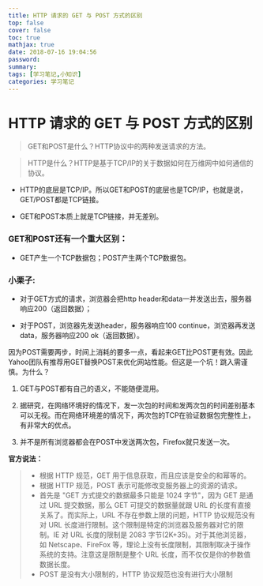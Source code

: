 ```yaml
---
title: HTTP 请求的 GET 与 POST 方式的区别
top: false
cover: false
toc: true
mathjax: true
date: 2018-07-16 19:04:56
password:
summary:
tags: [学习笔记,小知识]
categories: 学习笔记
---
```



# HTTP 请求的 GET 与 POST 方式的区别

> GET和POST是什么？HTTP协议中的两种发送请求的方法。

> HTTP是什么？HTTP是基于TCP/IP的关于数据如何在万维网中如何通信的协议。

- HTTP的底层是TCP/IP。所以GET和POST的底层也是TCP/IP，也就是说，GET/POST都是TCP链接。


- GET和POST本质上就是TCP链接，并无差别。

### GET和POST还有一个重大区别：

- GET产生一个TCP数据包；POST产生两个TCP数据包。

### 小栗子:

- 对于GET方式的请求，浏览器会把http header和data一并发送出去，服务器响应200（返回数据）；

- 对于POST，浏览器先发送header，服务器响应100 continue，浏览器再发送data，服务器响应200 ok（返回数据）。

因为POST需要两步，时间上消耗的要多一点，看起来GET比POST更有效。因此Yahoo团队有推荐用GET替换POST来优化网站性能。但这是一个坑！跳入需谨慎。为什么？

1.  GET与POST都有自己的语义，不能随便混用。
2. 据研究，在网络环境好的情况下，发一次包的时间和发两次包的时间差别基本可以无视。而在网络环境差的情况下，两次包的TCP在验证数据包完整性上，有非常大的优点。

3.  并不是所有浏览器都会在POST中发送两次包，Firefox就只发送一次。



**官方说法：**

> - 根据 HTTP 规范，GET 用于信息获取，而且应该是安全的和幂等的。
> - 根据 HTTP 规范，POST 表示可能修改变服务器上的资源的请求。
> - 首先是 "GET 方式提交的数据最多只能是 1024 字节"，因为 GET 是通过 URL 提交数据，那么 GET 可提交的数据量就跟 URL 的长度有直接关系了。而实际上，URL 不存在参数上限的问题，HTTP 协议规范没有对 URL 长度进行限制。这个限制是特定的浏览器及服务器对它的限制。IE 对 URL 长度的限制是 2083 字节(2K+35)。对于其他浏览器，如 Netscape、FireFox 等，理论上没有长度限制，其限制取决于操作系统的支持。注意这是限制是整个 URL 长度，而不仅仅是你的参数值数据长度。
> - POST 是没有大小限制的，HTTP 协议规范也没有进行大小限制

